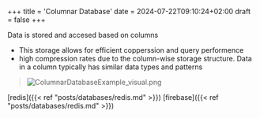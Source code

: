 +++
title = 'Columnar Database'
date = 2024-07-22T09:10:24+02:00
draft = false
+++

Data is stored and accesed based on columns 
- This storage allows for efficient copperssion and query performence 
- high compression rates due to the column-wise storage structure. Data in a column typically has similar data types and patterns
>![ColumnarDatabaseExample_visual.png](/Notes/ColumnarDatabaseExample_visual.png)

[redis]({{< ref "posts/databases/redis.md" >}})
[firebase]({{< ref "posts/databases/redis.md" >}})
